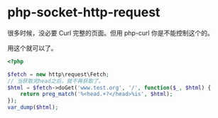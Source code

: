 php-socket-http-request
=======================

很多时候，没必要 Curl 完整的页面。但用 php-curl 你是不能控制这个的。

用这个就可以了。

```php
<?php

$fetch = new http\request\Fetch;
// 当获取完head之后，就不再获取了。
$html = $fetch->doGet('www.test.org', '/', function($_, $html) {
    return preg_match('%<head.+?</head>%is', $html);
});
var_dump($html);
```

